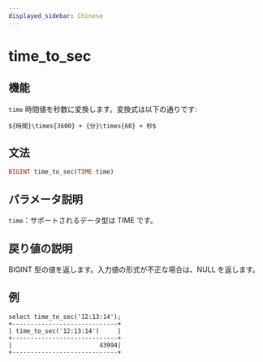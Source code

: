 ```yaml
---
displayed_sidebar: Chinese
---
```


# time_to_sec

## 機能

`time` 時間値を秒数に変換します。変換式は以下の通りです:

`${時間}\times{3600} + {分}\times{60} + 秒$`

## 文法

```Haskell
BIGINT time_to_sec(TIME time)
```

## パラメータ説明

`time`：サポートされるデータ型は TIME です。

## 戻り値の説明

BIGINT 型の値を返します。入力値の形式が不正な場合は、NULL を返します。

## 例

```plain text
select time_to_sec('12:13:14');
+-----------------------------+
| time_to_sec('12:13:14')     |
+-----------------------------+
|                        43994|
+-----------------------------+
```
